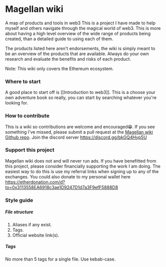 # Magellan wiki
 A map of products and tools in web3
 This is a project I have made to help myself and others navigate through the magical world of web3. This is more about having a high level overview of the wide range of products being created, than a detailed guide to using each of them. 
 
 The products listed here aren't endorsements, the wiki is simply meant to be an overview of the products that are available. Always do your own research and evaluate the benefits and risks of each product.
 
 Note: This wiki only covers the Ethereum ecosystem.

 ### Where to start
 A good place to start off is [[Introduction to web3]]. This is a choose your own adventure book so really, you can start by searching whatever you're looking for.

### How to contribute
This is a wiki so contributions are welcome and encouraged😁. If you see something I've missed, please submit a pull request at the [Magellan wiki Github repo](https://github.com/rayzhudev/magellan-wiki).
Join the discord server https://discord.gg/bkGQ4Hyp5U

### Support this project
Magellan wiki does not and will never run ads. If you have benefitted from this project, please consider financially supporting the work I am doing. 
The easiest way to do this is use my referral links when signing up to any of the exchanges. 
You could also donate to my personal wallet here https://etherdonation.com/d?to=0x3113558EA6918c3ae1D9247D1d7a3F9efF5888D8

### Style guide
##### File structure
1. Aliases if any exist.
2. Tags.
3. Official website link(s).
##### Tags
No more than 5 tags for a single file. Use kebab-case.